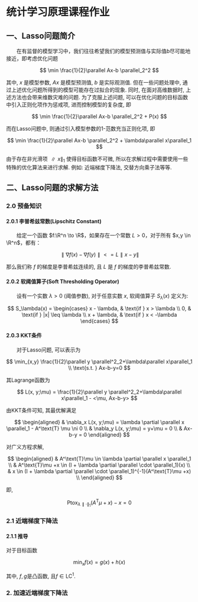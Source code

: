 # 统计学习原理课程作业

## 一、Lasso问题简介

&emsp;&emsp;在有监督的模型学习中，我们往往希望我们的模型预测值与实际值$b$尽可能地接近，即考虑优化问题

$$
\min \frac{1}{2}\parallel Ax-b \parallel_2^2
$$

其中, $x$ 是模型参数, $Ax$ 是模型预测值, $b$ 是实际观测值. 但在一些问题处理中, 通过上述优化问题所得到的模型可能存在过拟合的现象. 同时, 在面对高维数据时, 上述方法也会带来维数灾难的问题. 为了克服上述问题, 可以在优化问题的目标函数中引入正则化项作为惩戒项, 进而控制模型的复杂度, 即

$$
\min \frac{1}{2}\parallel Ax-b \parallel_2^2 + P(x)
$$

而在Lasso问题中, 则通过引入模型参数的1-范数充当正则化项, 即

$$
\min \frac{1}{2}\parallel Ax-b \parallel_2^2 + \lambda\parallel x\parallel_1
$$

由于存在非光滑项 $\parallel x\parallel_1$ 使得目标函数不可微, 所以在求解过程中需要使用一些特殊的优化算法来进行求解. 例如: 近端梯度下降法, 交替方向乘子法等等.

## 二、Lasso问题的求解方法

### 2.0 预备知识

#### 2.0.1 李普希兹常数(Lipschitz Constant)

&emsp;&emsp;给定一个函数 $f:\R^n \to \R$，如果存在一个常数 $L>0$，对于所有 $x,y \in \R^n$，都有：

$$
\parallel \nabla f(x)-\nabla f(y) \parallel <= L \parallel x-y \parallel
$$

那么我们称 $f$ 的梯度是李普希兹连续的, 且 $L$ 是 $f$ 的梯度的李普希兹常数.

#### 2.0.2 软阈值算子(Soft Thresholding Operator)

&emsp;&emsp;设有一个实数 $\lambda>0$ (阈值参数), 对于任意实数 $x$, 软阈值算子 $S_\lambda(x)$ 定义为:

$$
S_\lambda(x) = 
\begin{cases} 
x - \lambda, & \text{if } x > \lambda \\
 0, & \text{if } |x| \leq \lambda \\
 x + \lambda, & \text{if } x < -\lambda 
\end{cases}
$$

#### 2.0.3 KKT条件

&emsp;&emsp;对于Lasso问题, 可以表示为

$$
\min_{x,y} \frac{1}{2}\parallel y \parallel^2_2+\lambda\parallel x\parallel_1 \\
\text{s.t. } Ax-b-y=0
$$

其Lagrange函数为

$$
L(x, y;\mu) = \frac{1}{2}\parallel y \parallel^2_2+\lambda\parallel x\parallel_1 - <\mu, Ax-b-y>
$$

由KKT条件可知, 其最优解满足

$$
\begin{aligned}
& \nabla_x L(x, y;\mu) = \lambda \partial \parallel x \parallel_1 - A^\text{T} \mu \ni 0 \\
& \nabla_y L(x, y;\mu) = y+\mu = 0 \\
& Ax-b-y = 0
\end{aligned}
$$

对广义方程求解,

$$
\begin{aligned}
& A^\text{T}\mu \in \lambda \partial \parallel x \parallel_1 \\
& A^\text{T}\mu +x \in (I + \lambda \partial \parallel \cdot \parallel_1)(x) \\
& x \in (I + \lambda \partial \parallel \cdot \parallel_1)^{-1}(A^\text{T}\mu +x) \\
\end{aligned}
$$

即,

$$
\text{Ptox}_{\lambda\parallel \cdot \parallel_1} (A^\text{T}\mu +x) - x = 0
$$

### 2.1 近端梯度下降法

#### 2.1.1 推导

对于目标函数

$$
\min_x f(x)=g(x)+h(x)
$$

其中, $f,g$是凸函数, 且$f \in \text{LC}^1$. 



### 2. 加速近端梯度下降法

